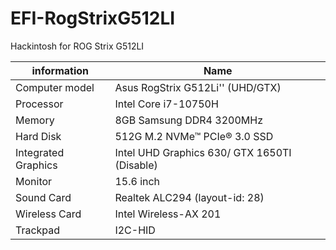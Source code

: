 # EFI-RogStrixG512LI
Hackintosh for ROG Strix G512LI

| information                       | Name                                              | 
| ---------------------------       | -----------------------------------------         | 
| Computer model                    | Asus RogStrix G512Li'' (UHD/GTX)                  |
| Processor                         | Intel Core i7-10750H                              | 
| Memory                            | 8GB Samsung DDR4 3200MHz                          | 
| Hard Disk                         | 512G M.2 NVMe™ PCIe® 3.0 SSD                      |
| Integrated Graphics               | Intel UHD Graphics 630/ GTX 1650TI (Disable)      | 
| Monitor                           | 15.6 inch                                         |
| Sound Card                        | Realtek ALC294 (layout-id: 28)                    | 
| Wireless Card                     | Intel Wireless-AX 201                             | 
| Trackpad                          | I2C-HID                                           | 
